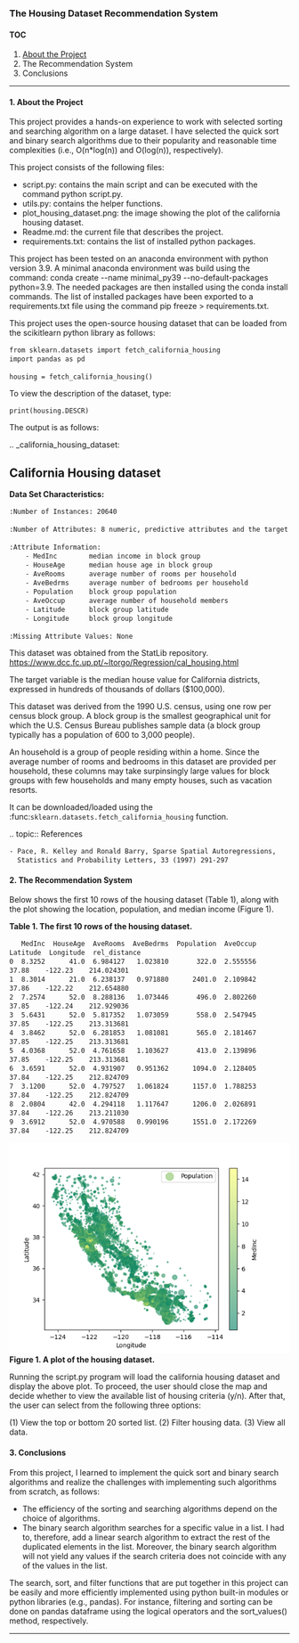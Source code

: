 ### The Housing Dataset Recommendation System

#### TOC

1. [About the Project]()
2. The Recommendation System
3. Conclusions

***

#### 1. About the Project

This project provides a hands-on experience to work with selected sorting and searching algorithm on a large dataset. I have selected the quick sort and binary search algorithms due to their popularity and reasonable time complexities (i.e., O(n*log(n)) and O(log(n)), respectively).

This project consists of the following files:

- script.py: contains the main script and can be executed with the command python script.py.
- utils.py: contains the helper functions.
- plot_housing_dataset.png: the image showing the plot of the california housing dataset.
- Readme.md: the current file that describes the project.
- requirements.txt: contains the list of installed python packages.

This project has been tested on an anaconda environment with python version 3.9. A minimal anaconda environment was build using the command: conda create --name minimal_py39 --no-default-packages python=3.9. The needed packages are then installed using the conda install commands. The list of installed packages have been exported to a requirements.txt file using the command pip freeze > requirements.txt.

This project uses the open-source housing dataset that can be loaded from the scikitlearn python library as follows:

```
from sklearn.datasets import fetch_california_housing
import pandas as pd

housing = fetch_california_housing()
```

To view the description of the dataset, type:

```
print(housing.DESCR)
```

The output is as follows:

.. _california_housing_dataset:

California Housing dataset
--------------------------

**Data Set Characteristics:**

    :Number of Instances: 20640
    
    :Number of Attributes: 8 numeric, predictive attributes and the target
    
    :Attribute Information:
        - MedInc        median income in block group
        - HouseAge      median house age in block group
        - AveRooms      average number of rooms per household
        - AveBedrms     average number of bedrooms per household
        - Population    block group population
        - AveOccup      average number of household members
        - Latitude      block group latitude
        - Longitude     block group longitude
    
    :Missing Attribute Values: None

This dataset was obtained from the StatLib repository.
https://www.dcc.fc.up.pt/~ltorgo/Regression/cal_housing.html

The target variable is the median house value for California districts,
expressed in hundreds of thousands of dollars ($100,000).

This dataset was derived from the 1990 U.S. census, using one row per census
block group. A block group is the smallest geographical unit for which the U.S.
Census Bureau publishes sample data (a block group typically has a population
of 600 to 3,000 people).

An household is a group of people residing within a home. Since the average
number of rooms and bedrooms in this dataset are provided per household, these
columns may take surpinsingly large values for block groups with few households
and many empty houses, such as vacation resorts.

It can be downloaded/loaded using the
:func:`sklearn.datasets.fetch_california_housing` function.

.. topic:: References

    - Pace, R. Kelley and Ronald Barry, Sparse Spatial Autoregressions,
      Statistics and Probability Letters, 33 (1997) 291-297 

#### 2. The Recommendation System

Below shows the first 10 rows of the housing dataset (Table 1), along with the plot showing the location, population, and median income (Figure 1). 

**Table 1. The first 10 rows of the housing dataset.**

```
   MedInc  HouseAge  AveRooms  AveBedrms  Population  AveOccup  Latitude  Longitude  rel_distance
0  8.3252      41.0  6.984127   1.023810       322.0  2.555556     37.88    -122.23    214.024301
1  8.3014      21.0  6.238137   0.971880      2401.0  2.109842     37.86    -122.22    212.654880
2  7.2574      52.0  8.288136   1.073446       496.0  2.802260     37.85    -122.24    212.929036
3  5.6431      52.0  5.817352   1.073059       558.0  2.547945     37.85    -122.25    213.313681
4  3.8462      52.0  6.281853   1.081081       565.0  2.181467     37.85    -122.25    213.313681
5  4.0368      52.0  4.761658   1.103627       413.0  2.139896     37.85    -122.25    213.313681
6  3.6591      52.0  4.931907   0.951362      1094.0  2.128405     37.84    -122.25    212.824709
7  3.1200      52.0  4.797527   1.061824      1157.0  1.788253     37.84    -122.25    212.824709
8  2.0804      42.0  4.294118   1.117647      1206.0  2.026891     37.84    -122.26    213.211030
9  3.6912      52.0  4.970588   0.990196      1551.0  2.172269     37.84    -122.25    212.824709
```

![housing_dataset_plot](plot_housing_dataset.png)
**Figure 1. A plot of the housing dataset.**

Running the script.py program will load the california housing dataset and display the above plot. To proceed, the user should close the map and decide whether to view the available list of housing criteria (y/n). After that, the user can select from the following three options:

 (1) View the top or bottom 20 sorted list.
 (2) Filter housing data.
 (3) View all data.

#### 3. Conclusions

From this project, I learned to implement the quick sort and binary search algorithms and realize the challenges with implementing such algorithms from scratch, as follows: 

- The efficiency of the sorting and searching algorithms depend on the choice of algorithms. 
- The binary search algorithm searches for a specific value in a list. I had to, therefore, add a linear search algorithm to extract the rest of the duplicated elements in the list. Moreover, the binary search algorithm will not yield any values if the search criteria does not coincide with any of the values in the list. 

The search, sort, and filter functions that are put together in this project can be easily and more efficiently implemented using python built-in modules or python libraries (e.g., pandas). For instance, filtering and sorting can be done on pandas dataframe using the logical operators and the sort_values() method, respectively. 

***
